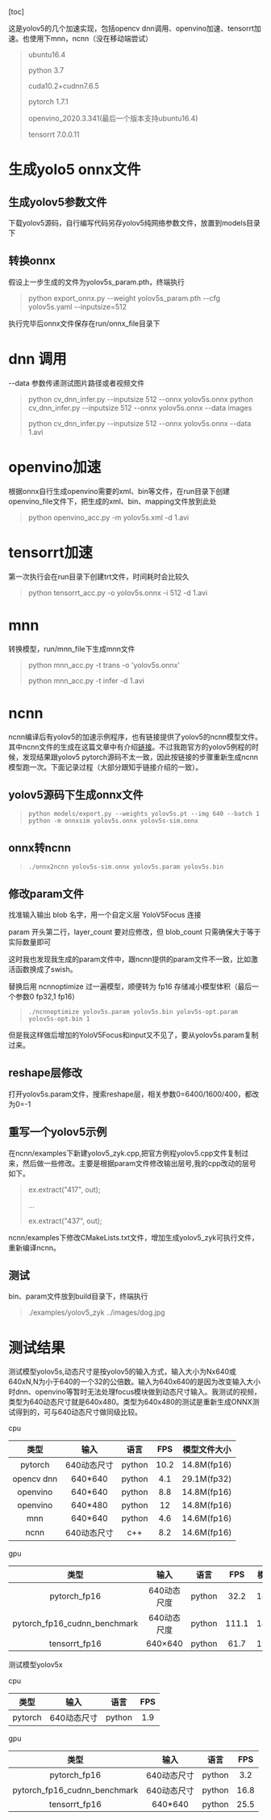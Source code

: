 [toc]

这是yolov5的几个加速实现，包括opencv dnn调用、openvino加速、tensorrt加速。也使用下mnn，ncnn（没在移动端尝试）

> ubuntu16.4
>
> python 3.7
>
> cuda10.2+cudnn7.6.5
>
> pytorch 1.7.1
>
> openvino_2020.3.341(最后一个版本支持ubuntu16.4)
>
> tensorrt 7.0.0.11
>
> 

# 生成yolo5 onnx文件

## 生成yolov5参数文件

下载yolov5源码，自行编写代码另存yolov5纯网络参数文件，放置到models目录下

## 转换onnx

假设上一步生成的文件为yolov5s_param.pth，终端执行

> python export_onnx.py --weight yolov5s_param.pth --cfg yolov5s.yaml --inputsize=512

执行完毕后onnx文件保存在run/onnx_file目录下

# dnn 调用

--data 参数传递测试图片路径或者视频文件

> python cv_dnn_infer.py --inputsize 512 --onnx yolov5s.onnx 
> python cv_dnn_infer.py --inputsize 512 --onnx yolov5s.onnx --data images
>
> python cv_dnn_infer.py --inputsize 512 --onnx yolov5s.onnx --data 1.avi

# openvino加速

根据onnx自行生成openvino需要的xml、bin等文件，在run目录下创建openvino_file文件下，把生成的xml、bin、mapping文件放到此处

> python openvino_acc.py -m yolov5s.xml -d 1.avi

# tensorrt加速

第一次执行会在run目录下创建trt文件，时间耗时会比较久

> python tensorrt_acc.py -o yolov5s.onnx -i 512 -d 1.avi

# mnn

转换模型，run/mnn_file下生成mnn文件

> python mnn_acc.py -t  trans -o 'yolov5s.onnx'
>
> python mnn_acc.py -t  infer -d 1.avi



# ncnn

ncnn编译后有yolov5的加速示例程序，也有链接提供了yolov5的ncnn模型文件。其中ncnn文件的生成在这篇文章中有介绍[链接](https://zhuanlan.zhihu.com/p/275989233)。不过我跑官方的yolov5例程的时候，发现结果跟yolov5 pytorch源码不太一致，因此按链接的步骤重新生成ncnn模型跑一次。下面记录过程（大部分跟知乎链接介绍的一致）。

## yolov5源码下生成onnx文件

> ```text
> python models/export.py --weights yolov5s.pt --img 640 --batch 1
> python -m onnxsim yolov5s.onnx yolov5s-sim.onnx
> ```

## onnx转ncnn

> ```text
> ./onnx2ncnn yolov5s-sim.onnx yolov5s.param yolov5s.bin
> ```

## 修改param文件

找准输入输出 blob 名字，用一个自定义层 YoloV5Focus 连接

param 开头第二行，layer_count 要对应修改，但 blob_count 只需确保大于等于实际数量即可

这时我也发现我生成的param文件中，跟ncnn提供的param文件不一致，比如激活函数换成了swish。



替换后用 ncnnoptimize 过一遍模型，顺便转为 fp16 存储减小模型体积（最后一个参数0 fp32,1 fp16）

> ```text
> ./ncnnoptimize yolov5s.param yolov5s.bin yolov5s-opt.param yolov5s-opt.bin 1
> ```

但是我这样做后增加的YoloV5Focus和input又不见了，要从yolov5s.param复制过来。

## reshape层修改

打开yolov5s.param文件，搜索reshape层，相关参数0=6400/1600/400，都改为0=-1

## 重写一个yolov5示例

在ncnn/examples下新建yolov5_zyk.cpp,把官方例程yolov5.cpp文件复制过来，然后做一些修改。主要是根据param文件修改输出层号,我的cpp改动的层号如下。

> ex.extract("417", out);
>
> ...
>
> ex.extract("437", out);

ncnn/examples下修改CMakeLists.txt文件，增加生成yolov5_zyk可执行文件，重新编译ncnn。

## 测试

bin、param文件放到build目录下，终端执行

> ./examples/yolov5_zyk ../images/dog.jpg

# 测试结果

测试模型yolov5s,动态尺寸是按yolov5的输入方式，输入大小为Nx640或640xN,N为小于640的一个32的公倍数。输入为640x640的是因为改变输入大小时dnn、openvino等暂时无法处理focus模块做到动态尺寸输入。我测试的视频，类型为640动态尺寸就是640x480。类型为640x480的测试是重新生成ONNX测试得到的，可与640动态尺寸做同级比较。

cpu

|    类型    |    输入     |  语言  | FPS  | 模型文件大小 |
| :--------: | :---------: | :----: | :--: | :----------: |
|  pytorch   | 640动态尺寸 | python | 10.2 | 14.8M(fp16)  |
| opencv dnn |   640*640   | python | 4.1  | 29.1M(fp32)  |
|  openvino  |   640*640   | python | 8.8  | 14.8M(fp16)  |
|  openvino  |   640*480   | python |  12  | 14.8M(fp16)  |
|    mnn     |   640*640   | python | 4.6  | 14.6M(fp16)  |
|    ncnn    | 640动态尺寸 |  c++   | 8.2  | 14.6M(fp16)  |

gpu

|             类型             |    输入     |  语言  |  FPS  | 模型文件大小 |
| :--------------------------: | :---------: | :----: | :---: | :----------: |
|         pytorch_fp16         | 640动态尺度 | python | 32.2  | 14.8M(fp16)  |
| pytorch_fp16_cudnn_benchmark | 640动态尺度 | python | 111.1 | 14.8M(fp16)  |
|        tensorrt_fp16         |   640×640   | python | 61.7  | 19.8M(fp16)  |



测试模型yolov5x

cpu

|  类型   |    输入     |  语言  | FPS  |
| :-----: | :---------: | :----: | :--: |
| pytorch | 640动态尺寸 | python | 1.9  |

gpu

|             类型             |    输入     |  语言  | FPS  |
| :--------------------------: | :---------: | :----: | :--: |
|         pytorch_fp16         | 640动态尺寸 | python | 3.2  |
| pytorch_fp16_cudnn_benchmark | 640动态尺寸 | python | 16.8 |
|        tensorrt_fp16         |   640*640   | python | 25.5 |

